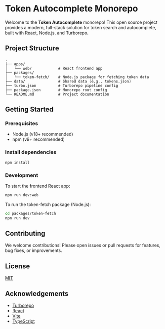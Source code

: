 # Token Autocomplete Monorepo

Welcome to the **Token Autocomplete** monorepo! This open source project provides a modern, full-stack solution for token search and autocomplete, built with React, Node.js, and Turborepo.

## Project Structure

```
.
├── apps/
│   └── web/            # React frontend app
├── packages/
│   └── token-fetch/    # Node.js package for fetching token data
├── data/               # Shared data (e.g., tokens.json)
├── turbo.json          # Turborepo pipeline config
├── package.json        # Monorepo root config
└── README.md           # Project documentation
```

## Getting Started

### Prerequisites
- Node.js (v18+ recommended)
- npm (v9+ recommended)

### Install dependencies
```bash
npm install
```

### Development
To start the frontend React app:
```bash
npm run dev:web
```

To run the token-fetch package (Node.js):
```bash
cd packages/token-fetch
npm run dev
```

## Contributing
We welcome contributions! Please open issues or pull requests for features, bug fixes, or improvements.

## License
[MIT](LICENSE)

## Acknowledgements
- [Turborepo](https://turbo.build/)
- [React](https://react.dev/)
- [Vite](https://vitejs.dev/)
- [TypeScript](https://www.typescriptlang.org/) 